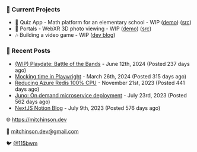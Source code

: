 ### 📌 Current Projects
- 📝 Quiz App - Math platform for an elementary school - WIP ([demo](https://quiz-staging.mitchinson.dev/)) ([src](https://github.com/bmitchinson/budget-entry))
- 📸 Portals - WebXR 3D photo viewing - WIP ([demo](https://portals.mitchinson.dev/)) ([src](https://github.com/bmitchinson/vr-jpg-viewer-webxr))
- 🎶 Building a video game - WIP ([dev blog](https://blog.mitchinson.dev/playdate-dev-one))

### 📝 Recent Posts

- [(WIP) Playdate: Battle of the Bands](https://blog.mitchinson.dev/playdate-dev-one) - June 12th, 2024 (Posted 237 days ago)
- [Mocking time in Playwright](https://blog.mitchinson.dev/playwright-mock-time) - March 26th, 2024 (Posted 315 days ago)
- [Reducing Azure Redis 100% CPU](https://blog.mitchinson.dev/redis-cpu) - November 21st, 2023 (Posted 441 days ago)
- [Juno: On demand microservice deployment](https://blog.mitchinson.dev/juno) - July 23rd, 2023 (Posted 562 days ago)
- [NextJS Notion Blog](https://blog.mitchinson.dev/blog-2023) - July 9th, 2023 (Posted 576 days ago)

🌐 https://mitchinson.dev

💌 mitchinson.dev@gmail.com

🐦 [@115bwm](https://twitter.com/115bwm)